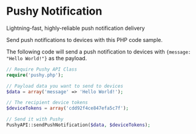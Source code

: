 # Pushy Notification
Lightning-fast, highly-reliable push notification delivery

Send push notifications to devices with this PHP code sample.

The following code will send a push notification to devices with ````{message: "Hello World!"}```` as the payload.

````php
// Require Pushy API Class
require('pushy.php');

// Payload data you want to send to devices
$data = array('message' => 'Hello World!');

// The recipient device tokens
$deviceTokens = array('cdd92f4ce847efa5c7f');

// Send it with Pushy
PushyAPI::sendPushNotification($data, $deviceTokens);
````

